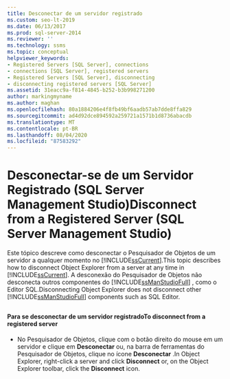 ```yaml
---
title: Desconectar de um servidor registrado
ms.custom: seo-lt-2019
ms.date: 06/13/2017
ms.prod: sql-server-2014
ms.reviewer: ''
ms.technology: ssms
ms.topic: conceptual
helpviewer_keywords:
- Registered Servers [SQL Server], connections
- connections [SQL Server], registered servers
- Registered Servers [SQL Server], disconnecting
- disconnecting registered servers [SQL Server]
ms.assetid: 31eacc9a-f814-4845-b252-b3b998271200
author: markingmyname
ms.author: maghan
ms.openlocfilehash: 80a1884206e4f8fb49bf6aadb57ab7dde8ffa829
ms.sourcegitcommit: ad4d92dce894592a259721a1571b1d8736abacdb
ms.translationtype: MT
ms.contentlocale: pt-BR
ms.lasthandoff: 08/04/2020
ms.locfileid: "87583292"
---
```

# <a name="disconnect-from-a-registered-server-sql-server-management-studio"></a><span data-ttu-id="5c55f-102">Desconectar-se de um Servidor Registrado (SQL Server Management Studio)</span><span class="sxs-lookup"><span data-stu-id="5c55f-102">Disconnect from a Registered Server (SQL Server Management Studio)</span></span>
  <span data-ttu-id="5c55f-103">Este tópico descreve como desconectar o Pesquisador de Objetos de um servidor a qualquer momento no [!INCLUDE[ssCurrent](../../includes/sscurrent-md.md)].</span><span class="sxs-lookup"><span data-stu-id="5c55f-103">This topic describes how to  disconnect Object Explorer from a server at any time in [!INCLUDE[ssCurrent](../../includes/sscurrent-md.md)].</span></span> <span data-ttu-id="5c55f-104">A desconexão do Pesquisador de Objetos não desconecta outros componentes do [!INCLUDE[ssManStudioFull](../../includes/ssmanstudiofull-md.md)] , como o Editor SQL.</span><span class="sxs-lookup"><span data-stu-id="5c55f-104">Disconnecting Object Explorer does not disconnect other [!INCLUDE[ssManStudioFull](../../includes/ssmanstudiofull-md.md)] components such as SQL Editor.</span></span>  
  
##  <a name="SSMSProcedure"></a>  
  
#### <a name="to-disconnect-from-a-registered-server"></a><span data-ttu-id="5c55f-105">Para se desconectar de um servidor registrado</span><span class="sxs-lookup"><span data-stu-id="5c55f-105">To disconnect from a registered server</span></span>  
  
-   <span data-ttu-id="5c55f-106">No Pesquisador de Objetos, clique com o botão direito do mouse em um servidor e clique em **Desconectar** ou, na barra de ferramentas do Pesquisador de Objetos, clique no ícone **Desconectar** .</span><span class="sxs-lookup"><span data-stu-id="5c55f-106">In Object Explorer, right-click a server and click **Disconnect** or, on the Object Explorer toolbar, click the **Disconnect** icon.</span></span>  
  
  
